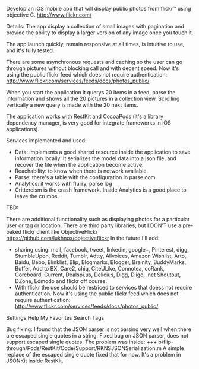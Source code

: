 Develop an iOS mobile app that will display public photos from flickr™ using objective C. 
http://www.flickr.com/ 

Details:
The app display a collection of small images with pagination and provide the ability to display a larger version of any image once you touch it.

The app launch quickly, remain responsive at all times, is intuitive to use, and it's fully tested.

There are some asynchronous requests and caching so the user can go through pictures without blocking call and with decent speed.
Now it's using the public flickr feed which does not require authentication: http://www.flickr.com/services/feeds/docs/photos_public/

When you start the application it querys 20 items in a feed, parse the information and shows all the 20 pictures in a collection view.
Scrolling vertically a new query is made with the 20 next items.

The application works with RestKit and CocoaPods (it's a library dependency manager, is very good for integrate frameworks in iOS applications).

Services implemented and used:
- Data: implements a good shared resource inside the application to save information locally. It serializes the model data into a json file, and recover the file when the application become active.
- Reachability: to know when there is network available.
- Parse: there's a table with the configuration in parse.com.
- Analytics: it works with flurry, parse log
- Crittercism is the crash framework. Inside Analytics is a good place to leave the crumbs.

TBD:

There are additional functionality such as displaying photos for a particular user or tag or location.
There are third party libraries, but I DON’T use a pre-baked flickr client like ObjectiveFlickr https://github.com/lukhnos/objectiveflickr
In the future I'll add:
- sharing using: mail, facebook, tweet, linkedin, google+, Pinterest, digg, StumbleUpon, Reddit, Tumblr, Adtty, Allvoices, Amazon Wishlist, Arto, Baidu, Bebo, Blinklist, Blip, Blogmarks, Blogger, Brainity, BuddyMarks, Buffer, Add to BX, Care2, chiq, CiteULike, Connotea, coRank, Corcboard, Current, Dealspi.us, Delicius, Digg, Diigo, .net Shoutout, DZone, Edmodo and flickr off course.
- With flickr the use should be restriced to services that doess not require authentication. Now it's using the public flickr feed which does not require authentication: http://www.flickr.com/services/feeds/docs/photos_public/

Settings
Help
My Favorites
Search
Tags


Bug fixing:
I found that the JSON parser is not parsing very well when there are escaped single quotes in a string:
    Fixed bug on JSON parser, does not support escaped single quotes. The problem was inside: 
    +++ b/flip-through/Pods/RestKit/Code/Support/RKNSJSONSerialization.m
    A simple replace of the escaped single quote fixed that for now.
    It's a problem in JSONKit inside RestKit.


